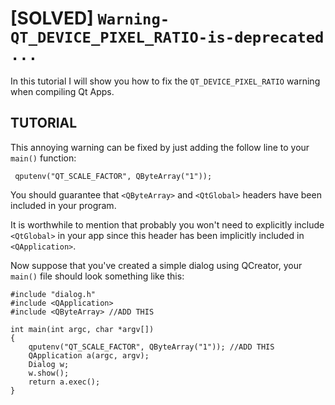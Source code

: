 # [SOLVED] ```Warning-QT_DEVICE_PIXEL_RATIO-is-deprecated ...```

In this tutorial I will show you how to fix the ```QT_DEVICE_PIXEL_RATIO``` warning when compiling Qt Apps.
 
## TUTORIAL ##

 This annoying warning can be fixed by just adding the follow line to your ```main()``` function:
```
 qputenv("QT_SCALE_FACTOR", QByteArray("1"));
```
 You should guarantee that ```<QByteArray>``` and ```<QtGlobal>``` headers have been included in your program. 

 It is worthwhile to mention that probably you won't need to explicitly include ```<QtGlobal>``` in your app since this header has been  implicitly included in  ```<QApplication>```. 

Now suppose that you've created a simple dialog using QCreator, your ```main()``` file should look something like this: 

```
#include "dialog.h"
#include <QApplication>
#include <QByteArray> //ADD THIS 

int main(int argc, char *argv[])
{
    qputenv("QT_SCALE_FACTOR", QByteArray("1")); //ADD THIS
    QApplication a(argc, argv);
    Dialog w;
    w.show();
    return a.exec();
}
```
